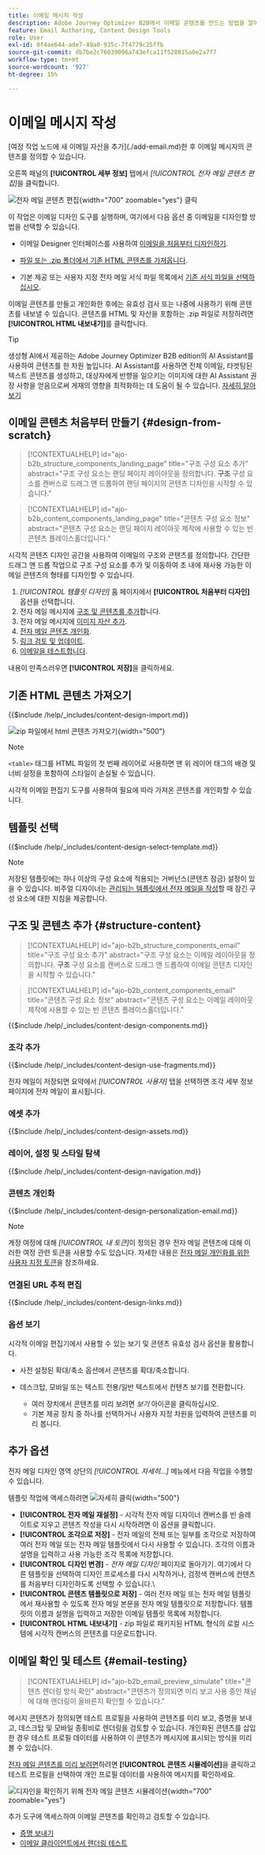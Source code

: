```yaml
---
title: 이메일 메시지 작성
description: Adobe Journey Optimizer B2B에서 이메일 콘텐츠를 만드는 방법을 알아봅니다. 템플릿, HTML 가져오기 및 AI 기반 도구를 사용하여 이메일 커뮤니케이션을 개인화하고 최적화합니다.
feature: Email Authoring, Content Design Tools
role: User
exl-id: 0f4ae644-ade7-49a0-935c-7f4779c25ffb
source-git-commit: db7be2c76039096a743efca11f528815a0e2a7f7
workflow-type: tm+mt
source-wordcount: '927'
ht-degree: 15%

---
```


# 이메일 메시지 작성

&lbrack;여정 작업 노드에 새 <!-- or duplicated --> 이메일 자산을 추가&rbrack;(./add-email.md)한 후 이메일 메시지의 콘텐츠를 정의할 수 있습니다.

오른쪽 패널의 **[!UICONTROL 세부 정보]** 탭에서 _[!UICONTROL 전자 메일 콘텐츠 편집]_&#x200B;을 클릭합니다.

![전자 메일 콘텐츠 편집 ](./assets/add-email-content.png){width="700" zoomable="yes"} 클릭

이 작업은 이메일 디자인 도구를 실행하며, 여기에서 다음 옵션 중 이메일을 디자인할 방법을 선택할 수 있습니다.

* 이메일 Designer 인터페이스를 사용하여 [이메일을 처음부터 디자인하기](#design-your-email-from-scratch).

* [파일 또는 .zip 폴더에서 기존 HTML 콘텐츠를 가져옵니다](#import-existing-html-content).

* 기본 제공 또는 사용자 지정 전자 메일 서식 파일 목록에서 [기존 서식 파일을 선택하십시오](#select-a-template).

이메일 콘텐츠를 만들고 개인화한 후에는 유효성 검사 또는 나중에 사용하기 위해 콘텐츠를 내보낼 수 있습니다. 콘텐츠를 HTML 및 자산을 포함하는 .zip 파일로 저장하려면 **[!UICONTROL HTML 내보내기]**&#x200B;를 클릭합니다.

>[!TIP]
>
>생성형 AI에서 제공하는 Adobe Journey Optimizer B2B edition의 AI Assistant를 사용하여 콘텐츠를 한 차원 높입니다. AI Assistant를 사용하면 전체 이메일, 타겟팅된 텍스트 콘텐츠를 생성하고, 대상자에게 반향을 일으키는 이미지에 대한 AI Assistant 권장 사항을 얻음으로써 게재의 영향을 최적화하는 데 도움이 될 수 있습니다. [자세히 알아보기](./ai-assistant-emails.md)

## 이메일 콘텐츠 처음부터 만들기 {#design-from-scratch}

>[!CONTEXTUALHELP]
>id="ajo-b2b_structure_components_landing_page"
>title="구조 구성 요소 추가"
>abstract="구조 구성 요소는 랜딩 페이지 레이아웃을 정의합니다. **구조** 구성 요소를 캔버스로 드래그 앤 드롭하여 랜딩 페이지의 콘텐츠 디자인을 시작할 수 있습니다."

>[!CONTEXTUALHELP]
>id="ajo-b2b_content_components_landing_page"
>title="콘텐츠 구성 요소 정보"
>abstract="콘텐츠 구성 요소는 랜딩 페이지 레이아웃 제작에 사용할 수 있는 빈 콘텐츠 플레이스홀더입니다."

시각적 콘텐츠 디자인 공간을 사용하여 이메일의 구조와 콘텐츠를 정의합니다. 간단한 드래그 앤 드롭 작업으로 구조 구성 요소를 추가 및 이동하여 초 내에 재사용 가능한 이메일 콘텐츠의 형태를 디자인할 수 있습니다.

1. _[!UICONTROL 템플릿 디자인]_ 홈 페이지에서 **[!UICONTROL 처음부터 디자인]** 옵션을 선택합니다.
1. 전자 메일 메시지에 [구조 및 콘텐츠를 추가](#add-structure-and-content)합니다.
1. 전자 메일 메시지에 [이미지 자산 추가](#add-assets).
1. [전자 메일 콘텐츠 개인화](#personalize-content).
1. [링크 검토 및 업데이트](#preview-and-edit-linked-urls).
1. [이메일을 테스트합니다](#check-and-test-the-email).

<!-- If needed, you can further personalize your email by clicking **[!UICONTROL Switch to code editor]** from the advanced menu. The code editor allows you to edit the email source code, such as adding tracking or custom HTML tags.

>[!CAUTION]
>
>You cannot revert back to the visual designer for this email after switching to the code editor. -->

내용이 만족스러우면 **[!UICONTROL 저장]**&#x200B;을 클릭하세요.

## 기존 HTML 콘텐츠 가져오기

{{$include /help/_includes/content-design-import.md}}

![zip 파일에서 html 콘텐츠 가져오기](./assets/email-import-zip-file.png){width="500"}

>[!NOTE]
>
>`<table>` 태그를 HTML 파일의 첫 번째 레이어로 사용하면 맨 위 레이어 태그의 배경 및 너비 설정을 포함하여 스타일이 손실될 수 있습니다.

시각적 이메일 편집기 도구를 사용하여 필요에 따라 가져온 콘텐츠를 개인화할 수 있습니다.

## 템플릿 선택

{{$include /help/_includes/content-design-select-template.md}}

>[!NOTE]
>
> 저장된 템플릿에는 하나 이상의 구성 요소에 적용되는 거버넌스(콘텐츠 잠금) 설정이 있을 수 있습니다. 비주얼 디자이너는 [관리되는 템플릿에서 전자 메일을 작성](./email-authoring-governance.md)할 때 잠긴 구성 요소에 대한 지침을 제공합니다.

## 구조 및 콘텐츠 추가 {#structure-content}

>[!CONTEXTUALHELP]
>id="ajo-b2b_structure_components_email"
>title="구조 구성 요소 추가"
>abstract="구조 구성 요소는 이메일 레이아웃을 정의합니다. **구조** 구성 요소를 캔버스로 드래그 앤 드롭하여 이메일 콘텐츠 디자인을 시작할 수 있습니다."

>[!CONTEXTUALHELP]
>id="ajo-b2b_content_components_email"
>title="콘텐츠 구성 요소 정보"
>abstract="콘텐츠 구성 요소는 이메일 레이아웃 제작에 사용할 수 있는 빈 콘텐츠 플레이스홀더입니다."

{{$include /help/_includes/content-design-components.md}}

### 조각 추가

{{$include /help/_includes/content-design-use-fragments.md}}

전자 메일이 저장되면 요약에서 _[!UICONTROL 사용자]_ 탭을 선택하면 조각 세부 정보 페이지에 전자 메일이 표시됩니다.

### 에셋 추가

{{$include /help/_includes/content-design-assets.md}}

### 레이어, 설정 및 스타일 탐색

{{$include /help/_includes/content-design-navigation.md}}

### 콘텐츠 개인화

{{$include /help/_includes/content-design-personalization-email.md}}

>[!NOTE]
>
>계정 여정에 대해 _[!UICONTROL 내 토큰]_&#x200B;이 정의된 경우 전자 메일 콘텐츠에 대해 이러한 여정 관련 토큰을 사용할 수도 있습니다. 자세한 내용은 [전자 메일 개인화를 위한 사용자 지정 토큰](./personalization-my-tokens.md)을 참조하세요.

### 연결된 URL 추적 편집

{{$include /help/_includes/content-design-links.md}}

### 옵션 보기

시각적 이메일 편집기에서 사용할 수 있는 보기 및 콘텐츠 유효성 검사 옵션을 활용합니다.

* 사전 설정된 확대/축소 옵션에서 콘텐츠를 확대/축소합니다.

* 데스크탑, 모바일 또는 텍스트 전용/일반 텍스트에서 컨텐츠 보기를 전환합니다.
   * 여러 장치에서 콘텐츠를 미리 보려면 _보기_ 아이콘을 클릭하십시오.
   * 기본 제공 장치 중 하나를 선택하거나 사용자 지정 차원을 입력하여 콘텐츠를 미리 봅니다.

## 추가 옵션

전자 메일 디자인 영역 상단의 _[!UICONTROL 자세히...]_ 메뉴에서 다음 작업을 수행할 수 있습니다.

템플릿 작업에 액세스하려면 ![자세히 클릭](./assets/email-designer-more-menu.png){width="500"}

* **[!UICONTROL 전자 메일 재설정]** - 시각적 전자 메일 디자이너 캔버스를 빈 슬레이트로 지우고 콘텐츠 작성을 다시 시작하려면 이 옵션을 클릭합니다.
* **[!UICONTROL 조각으로 저장]** - 전자 메일의 전체 또는 일부를 조각으로 저장하여 여러 전자 메일 또는 전자 메일 템플릿에서 다시 사용할 수 있습니다. 조각의 이름과 설명을 입력하고 사용 가능한 조각 목록에 저장합니다.
* **[!UICONTROL 디자인 변경]** - _전자 메일 디자인_ 페이지로 돌아가기. 여기에서 다른 템플릿을 선택하여 디자인 프로세스를 다시 시작하거나, 검정색 캔버스에 컨텐츠를 처음부터 디자인하도록 선택할 수 있습니다.\
* **[!UICONTROL 콘텐츠 템플릿으로 저장]** - 여러 전자 메일 또는 전자 메일 템플릿에서 재사용할 수 있도록 전자 메일 본문을 전자 메일 템플릿으로 저장합니다. 템플릿의 이름과 설명을 입력하고 저장한 이메일 템플릿 목록에 저장합니다.
* **[!UICONTROL HTML 내보내기]** - zip 파일로 패키지된 HTML 형식의 로컬 시스템에 시각적 캔버스의 콘텐츠를 다운로드합니다.

## 이메일 확인 및 테스트 {#email-testing}

>[!CONTEXTUALHELP]
>id="ajo-b2b_email_preview_simulate"
>title="콘텐츠 렌더링 방식 확인"
>abstract="콘텐츠가 정의되면 미리 보고 사용 중인 채널에 대해 렌더링이 올바른지 확인할 수 있습니다."

메시지 콘텐츠가 정의되면 테스트 프로필을 사용하여 콘텐츠를 미리 보고, 증명을 보내고, 데스크탑 및 모바일 종횡비로 렌더링을 검토할 수 있습니다. 개인화된 콘텐츠를 삽입한 경우 테스트 프로필 데이터를 사용하여 이 콘텐츠가 메시지에 표시되는 방식을 미리 볼 수 있습니다.

[전자 메일 콘텐츠를 미리 보려면](./email-simulate-content.md)하려면 **[!UICONTROL 콘텐츠 시뮬레이션]**&#x200B;을 클릭하고 테스트 프로필을 선택하여 개인 프로필 데이터를 사용하여 메시지를 확인하세요.

![디자인을 확인하기 위해 전자 메일 콘텐츠 시뮬레이션](./assets/email-designer-simulate-content.png){width="700" zoomable="yes"}

추가 도구에 액세스하여 이메일 콘텐츠를 확인하고 검토할 수 있습니다.

* [증명 보내기](./email-simulate-content.md#send-proofs)
* [이메일 클라이언트에서 렌더링 테스트](./email-test-rendering.md)
<!-- * Generate a spam report -->
